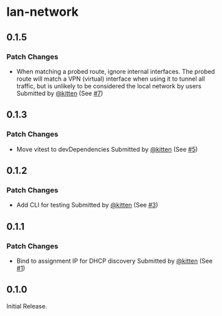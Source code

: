 # lan-network

## 0.1.5

### Patch Changes

- When matching a probed route, ignore internal interfaces. The probed route will match a VPN (virtual) interface when using it to tunnel all traffic, but is unlikely to be considered the local network by users
  Submitted by [@kitten](https://github.com/kitten) (See [#7](https://github.com/kitten/lan-network/pull/7))

## 0.1.3

### Patch Changes

- Move vitest to devDependencies
  Submitted by [@kitten](https://github.com/kitten) (See [#5](https://github.com/kitten/lan-network/pull/5))

## 0.1.2

### Patch Changes

- Add CLI for testing
  Submitted by [@kitten](https://github.com/kitten) (See [#3](https://github.com/kitten/lan-network/pull/3))

## 0.1.1

### Patch Changes

- Bind to assignment IP for DHCP discovery
  Submitted by [@kitten](https://github.com/kitten) (See [#1](https://github.com/kitten/lan-network/pull/1))

## 0.1.0

Initial Release.
